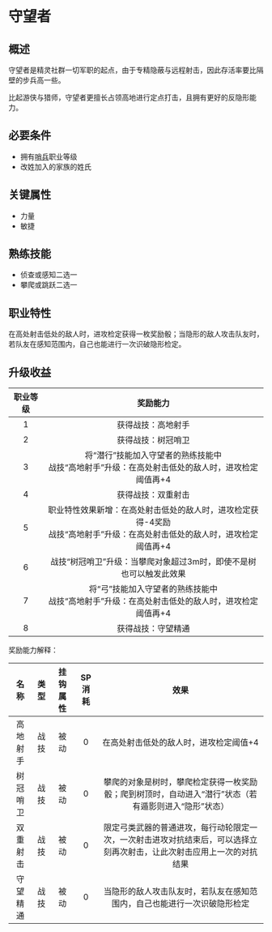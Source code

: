 # 守望者

## 概述

守望者是精灵社群一切军职的起点，由于专精隐蔽与远程射击，因此存活率要比隔壁的步兵高一些。

比起游侠与猎师，守望者更擅长占领高地进行定点打击，且拥有更好的反隐形能力。

## 必要条件

* 拥有<a href="../../../basicJob/Sentinel" target="_blank">哨兵</a>职业等级
* 改姓加入的家族的姓氏

## 关键属性

* 力量
* 敏捷

## 熟练技能

* 侦查或感知二选一
* 攀爬或跳跃二选一
  
## 职业特性

在高处射击低处的敌人时，进攻检定获得一枚奖励骰；当隐形的敌人攻击队友时，若队友在感知范围内，自己也能进行一次识破隐形检定。

## 升级收益

职业等级|奖励能力
:--:|:--:
1|获得战技：高地射手
2|获得战技：树冠哨卫
3|将“潜行”技能加入守望者的熟练技能中<br>战技“高地射手”升级：在高处射击低处的敌人时，进攻检定阈值再+4
4|获得战技：双重射击
5|职业特性效果新增：在高处射击低处的敌人时，进攻检定获得-4奖励<br>战技“高地射手”升级：在高处射击低处的敌人时，进攻检定阈值再+4
6|战技“树冠哨卫”升级：当攀爬对象超过3m时，即使不是树也可以触发此效果
7|将“弓”技能加入守望者的熟练技能中<br>战技“高地射手”升级：在高处射击低处的敌人时，进攻检定阈值再+4
8|获得战技：守望精通

奖励能力解释：

名称|类型|挂钩属性|SP消耗|效果
:--:|:--:|:--:|:--:|:--:
高地射手|战技|被动|0|在高处射击低处的敌人时，进攻检定阈值+4
树冠哨卫|战技|被动|0|攀爬的对象是树时，攀爬检定获得一枚奖励骰；爬到树顶时，自动进入“潜行”状态（若有遁影则进入“隐形”状态）
双重射击|战技|被动|0|限定弓类武器的普通进攻，每行动轮限定一次，一次射击进攻对抗结束后，可以选择立刻再次射击，让此次射击应用上一次的对抗结果
守望精通|战技|被动|0|当隐形的敌人攻击队友时，若队友在感知范围内，自己也能进行一次识破隐形检定